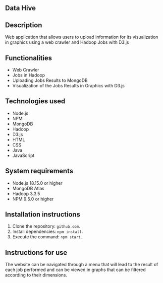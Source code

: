 ## Data Hive

## Description

Web application that allows users to upload information for its visualization in graphics using a web crawler and Hadoop Jobs with D3.js

## Functionalities

- Web Crawler
- Jobs in Hadoop
- Uploading Jobs Results to MongoDB
- Visualization of the Jobs Results in Graphics with D3.js

## Technologies used

- Node.js
- NPM
- MongoDB
- Hadoop
- D3.js
- HTML
- CSS
- Java
- JavaScript

## System requirements

- Node.js 18.15.0 or higher
- MongoDB Atlas
- Hadoop 3.3.5
- NPM 9.5.0 or higher

## Installation instructions

1. Clone the repository: `github.com`.
2. Install dependencies: `npm install`.
3.  Execute the command: `npm start`.

## Instructions for use

The website can be navigated through a menu that will lead to the result of each job performed and can be viewed in graphs that can be filtered according to their dimensions.

